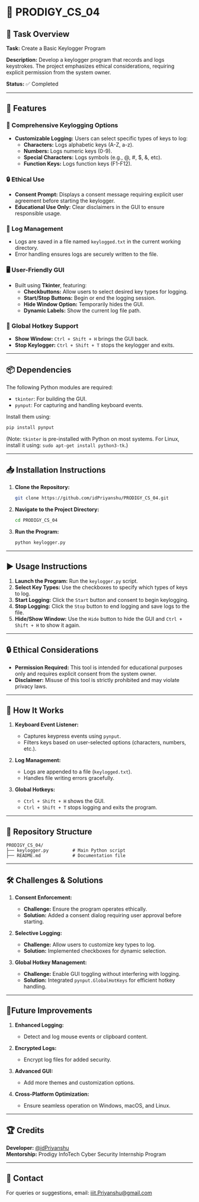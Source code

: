 # 🚀 PRODIGY_CS_04

## 📝 Task Overview

  **Task:** Create a Basic Keylogger Program
  
  **Description:** Develop a keylogger program that records and logs keystrokes. The project emphasizes ethical considerations, requiring explicit permission from the system owner.

  **Status:** ✅ Completed

---

## 🌟 Features

### 🔑 Comprehensive Keylogging Options
- **Customizable Logging:** Users can select specific types of keys to log:
  - **Characters:** Logs alphabetic keys (A-Z, a-z).
  - **Numbers:** Logs numeric keys (0-9).
  - **Special Characters:** Logs symbols (e.g., @, #, $, &, etc).
  - **Function Keys:** Logs function keys (F1-F12).

### 🔒 Ethical Use
- **Consent Prompt:** Displays a consent message requiring explicit user agreement before starting the keylogger.
- **Educational Use Only:** Clear disclaimers in the GUI to ensure responsible usage.

### 📂 Log Management
- Logs are saved in a file named `keylogged.txt` in the current working directory.
- Error handling ensures logs are securely written to the file.

### 🖥️ User-Friendly GUI
- Built using **Tkinter**, featuring:
  - **Checkbuttons:** Allow users to select desired key types for logging.
  - **Start/Stop Buttons:** Begin or end the logging session.
  - **Hide Window Option:** Temporarily hides the GUI.
  - **Dynamic Labels:** Show the current log file path.

### 🎹 Global Hotkey Support
- **Show Window:** `Ctrl + Shift + H` brings the GUI back.
- **Stop Keylogger:** `Ctrl + Shift + T` stops the keylogger and exits.

---

## 📦 Dependencies
The following Python modules are required:
- `tkinter`: For building the GUI.
- `pynput`: For capturing and handling keyboard events.

Install them using:
```bash
pip install pynput
```
(Note: `tkinter` is pre-installed with Python on most systems. For Linux, install it using: `sudo apt-get install python3-tk`.)

---

## 📥 Installation Instructions

1. **Clone the Repository:**
   ```bash
   git clone https://github.com/idPriyanshu/PRODIGY_CS_04.git
   ```

2. **Navigate to the Project Directory:**
   ```bash
   cd PRODIGY_CS_04
   ```

3. **Run the Program:**
   ```bash
   python keylogger.py
   ```

---

## ▶️ Usage Instructions

1. **Launch the Program:** Run the `keylogger.py` script.
2. **Select Key Types:** Use the checkboxes to specify which types of keys to log.
3. **Start Logging:** Click the `Start` button and consent to begin keylogging.
4. **Stop Logging:** Click the `Stop` button to end logging and save logs to the file.
5. **Hide/Show Window:** Use the `Hide` button to hide the GUI and `Ctrl + Shift + H` to show it again.

---

## 🔒 Ethical Considerations
- **Permission Required:** This tool is intended for educational purposes only and requires explicit consent from the system owner.
- **Disclaimer:** Misuse of this tool is strictly prohibited and may violate privacy laws.

---

## 📜 How It Works

1. **Keyboard Event Listener:**
   - Captures keypress events using `pynput`.
   - Filters keys based on user-selected options (characters, numbers, etc.).

2. **Log Management:**
   - Logs are appended to a file (`keylogged.txt`).
   - Handles file writing errors gracefully.

3. **Global Hotkeys:**
   - `Ctrl + Shift + H` shows the GUI.
   - `Ctrl + Shift + T` stops logging and exits the program.

---

## 📂 Repository Structure
```
PRODIGY_CS_04/
├── keylogger.py         # Main Python script
├── README.md            # Documentation file
```

---

## 🛠️ Challenges & Solutions

1. **Consent Enforcement:**
   - **Challenge:** Ensure the program operates ethically.
   - **Solution:** Added a consent dialog requiring user approval before starting.

2. **Selective Logging:**
   - **Challenge:** Allow users to customize key types to log.
   - **Solution:** Implemented checkboxes for dynamic selection.

3. **Global Hotkey Management:**
   - **Challenge:** Enable GUI toggling without interfering with logging.
   - **Solution:** Integrated `pynput.GlobalHotKeys` for efficient hotkey handling.

---

## 🌟Future Improvements

1. **Enhanced Logging:**
   - Detect and log mouse events or clipboard content.

2. **Encrypted Logs:**
   - Encrypt log files for added security.

3. **Advanced GUI:**
   - Add more themes and customization options.

4. **Cross-Platform Optimization:**
   - Ensure seamless operation on Windows, macOS, and Linux.

---

## 🏆 Credits
**Developer:** [@idPriyanshu](https://www.github.com/idPriyanshu)  
**Mentorship:** Prodigy InfoTech Cyber Security Internship Program

---

## 📧 Contact
For queries or suggestions, email: [iiit.Priyanshu@gmail.com](mailto:iiit.priyanshu@gmail.com)

